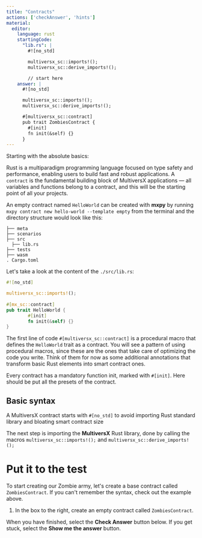 ```yaml
---
title: "Contracts"
actions: ['checkAnswer', 'hints']
material: 
  editor:
    language: rust
    startingCode:
      "lib.rs": |
        #![no_std]

        multiversx_sc::imports!();
        multiversx_sc::derive_imports!();

        // start here
    answer: |
      #![no_std]

      multiversx_sc::imports!();
      multiversx_sc::derive_imports!();

      #[multiversx_sc::contract]
      pub trait ZombiesContract {
        #[init]
        fn init(&self) {}
      }
---
```



Starting with the absolute basics:

Rust is a multiparadigm  programming language focused on type safety and performance, enabling users to build fast and robust applications. A `contract` is the fundamental building block of MultiversX applications — all variables and functions belong to a contract, and this will be the starting point of all your projects.

An empty contract named `HelloWorld` can be created with **mxpy** by running `mxpy contract new hello-world --template empty` from the terminal and the directory structure would look like this:

```
├── meta
├── scenarios
├── src
  ├── lib.rs
├── tests
├── wasm
. Cargo.toml
```
Let's take a look at the content of the `./src/lib.rs`:

```rust
#![no_std]

multiversx_sc::imports!();
  
#[mx_sc::contract]
pub trait HelloWorld {
        #[init]
        fn init(&self) {}
}
```

The first line of code `#[multiversx_sc::contract]` is a procedural macro that defines the `HelloWorld` trait as a contract. You will see a pattern of using procedural macros, since these are the ones that take care of optimizing the code you write. Think of them for now as some additional annotations that transform basic Rust elements into smart contract ones.

Every contract has a mandatory function init, marked with `#[init]`. Here should be put all the presets of the contract.

## Basic syntax

A MultiversX contract starts with `#[no_std]` to avoid importing Rust standard library and bloating smart contract size

The next step is importing the **MultiversX** Rust library, done by calling the macros `multiversx_sc::imports!();` and `multiversx_sc::derive_imports!();`

# Put it to the test

To start creating our Zombie army, let's create a base contract called `ZombiesContract`. If you can't remember the syntax, check out the example above.

1. In the box to the right, create an empty contract called `ZombiesContract`.

When you have finished, select the **Check Answer** button below. If you get stuck, select the **Show me the answer** button.
